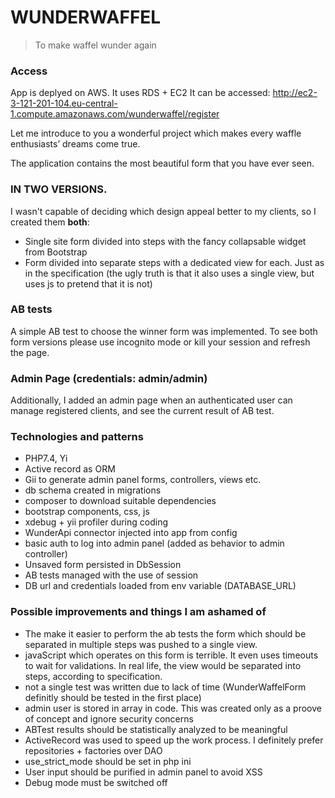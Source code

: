# WUNDERWAFFEL
> To make waffel wunder again

### Access
App is deplyed on AWS. It uses RDS + EC2
It can be accessed: http://ec2-3-121-201-104.eu-central-1.compute.amazonaws.com/wunderwaffel/register

Let me introduce to you a wonderful  project which makes every waffle enthusiasts’ dreams come true.

The application contains the most beautiful form that you have ever seen.
### IN TWO VERSIONS.


I wasn't capable of deciding which design appeal better to my clients, so I created them **both**:
- Single site form divided into steps with the fancy collapsable  widget from Bootstrap
- Form divided into separate steps with a dedicated view for each. Just as in the specification (the ugly truth is that it also uses a single view, but uses js to pretend that it is not)

### AB tests
A simple AB test to choose the winner form was implemented.
To see both form versions please use incognito mode or kill your session and refresh the page.
### Admin Page (credentials: admin/admin)
Additionally, I added an admin page when an authenticated user can manage registered clients, and see the current result of AB test.


### Technologies and patterns
- PHP7.4, Yi
- Active record as ORM
- Gii to generate admin panel forms, controllers, views etc.
- db schema created in migrations
- composer to download suitable dependencies
- bootstrap components, css, js
- xdebug + yii profiler during coding
- WunderApi connector injected into app from config
- basic auth to log into admin panel (added as behavior to admin controller)
- Unsaved form persisted  in DbSession
- AB tests managed with the use of session
- DB url and credentials loaded from env variable (DATABASE_URL)

### Possible improvements and things I am ashamed of
- The make it easier to perform the ab tests  the form which should be separated in multiple steps was pushed to a single view.
- javaScript which operates on this form is terrible. It even uses timeouts to wait for validations. In real life, the view would be separated into steps, according to specification.
-  not a single test was written due to lack of time (WunderWaffelForm definitly should be tested in the first place)
- admin user is stored in array in code. This was created only as a proove of concept and ignore security concerns
- ABTest results should be statistically analyzed to be meaningful
- ActiveRecord was used to speed up the work process. I definitely prefer repositories + factories over DAO
- use_strict_mode should be set in php ini
- User input should be purified in admin panel to avoid XSS
- Debug mode must be switched off

